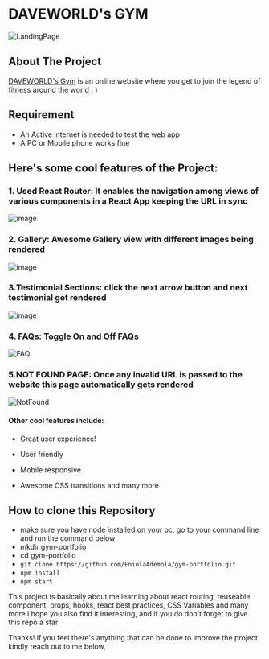 # DAVEWORLD's GYM
![LandingPage](https://user-images.githubusercontent.com/107508295/191951748-b895c770-52de-4f28-9315-d5670387b2ee.png)

## About The Project

[DAVEWORLD's Gym](https://eniola-gym-portfolio.vercel.app/) is an online website where you get to join the legend of fitness around the world : )

## Requirement

* An Active internet is needed to test the web app
* A PC or Mobile phone works fine

## Here's some cool features of the Project:
### 1. Used React Router: It enables the navigation among views of various components in a React App keeping the URL in sync
![image](https://user-images.githubusercontent.com/107508295/191961490-4c3fa595-8358-49f0-b8b7-21963591e22b.png)

### 2. Gallery: Awesome Gallery view  with different images being rendered
![image](https://user-images.githubusercontent.com/107508295/191962241-ea00b842-2eb6-4fea-af62-7b0bc9345c0c.png)

### 3.Testimonial Sections: click the next arrow button and next testimonial get rendered
![image](https://user-images.githubusercontent.com/107508295/191961194-aa31f37c-d50a-4f54-bd00-6d575d12be07.png)

### 4. FAQs: Toggle On and Off FAQs
![FAQ](https://user-images.githubusercontent.com/107508295/191960970-9664a9b9-db19-4f04-8043-56c589f66896.png)

### 5.NOT FOUND PAGE: Once any invalid URL is passed to the website this page automatically gets rendered
![NotFound](https://user-images.githubusercontent.com/107508295/191955244-f78f6520-da51-4fad-9bf9-79882f2efbcf.png)


#### Other cool features include:
- Great user experience!
* User friendly
- Mobile responsive
* Awesome CSS transitions and many more

## How to clone this Repository
- make sure you have [node](https://nodejs.org/en/download/) installed on your pc, go to your command line and run the command below
- mkdir gym-portfolio
- cd gym-portfolio
- `git clone https://github.com/EniolaAdemola/gym-portfolio.git `
- `npm install `
- `npm start `


This project is basically about me learning about react routing, reuseable component, props, hooks, react best practices, CSS Variables and many more i hope you also find it interesting, and if you do don't forget to give this repo a star

Thanks! if you feel there's anything that can be done to improve the project kindly reach out to me below,




